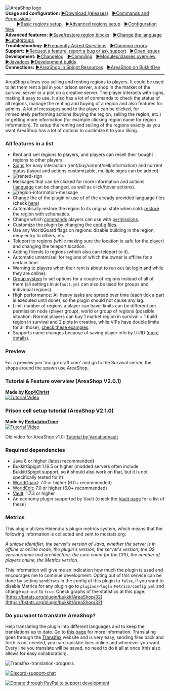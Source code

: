 ![AreaShop logo](https://cloud.githubusercontent.com/assets/6951068/9471294/f016d8ee-4b4f-11e5-9bda-d61b1c423ebb.png)<br/>
**Usage and configuration:**
[►Download (releases)](https://github.com/NLthijs48/AreaShop/releases)&nbsp;&nbsp;
[►Commands and Permissions](https://github.com/NLthijs48/AreaShop/wiki/Commands-and-Permissions)
<br/>&nbsp;&nbsp;&nbsp;&nbsp;&nbsp;&nbsp;&nbsp;&nbsp;
[►Basic regions setup](https://github.com/NLthijs48/AreaShop/wiki/Basic-regions-setup)&nbsp;&nbsp;
[►Advanced regions setup](https://github.com/NLthijs48/AreaShop/wiki/Advanced-regions-setup)&nbsp;&nbsp;
[►Configuration files](https://github.com/NLthijs48/AreaShop/wiki/The-config-system)<br/>
**Advanced features:**
[►Save/restore region blocks](https://github.com/NLthijs48/AreaShop/wiki/Region-blocks-save-restore)&nbsp;&nbsp;
[►Change the language](https://github.com/NLthijs48/AreaShop/wiki/Language-support)&nbsp;&nbsp;
[►Limitgroups](https://github.com/NLthijs48/AreaShop/wiki/Limitgroups-information-and-examples)<br/>
**Troubleshooting:**
[►Frequently Asked Questions](https://github.com/NLthijs48/AreaShop/wiki/Frequently-Asked-Questions)&nbsp;&nbsp;
[►Common errors](https://github.com/NLthijs48/AreaShop/wiki/Common-errors)<br/>
**Support:**
[►Request a feature, report a bug or ask support](https://github.com/NLthijs48/AreaShop/issues/new/choose)&nbsp;&nbsp;
[►Open issues](https://github.com/NLthijs48/AreaShop/issues)<br/>
**Development:**
[►Changelog](https://github.com/NLthijs48/AreaShop/blob/master/changelog.md)&nbsp;&nbsp;
[►Compiling](https://github.com/NLthijs48/AreaShop/wiki/Compiling-AreaShop)&nbsp;&nbsp;
[►Modules/classes overview](https://github.com/NLthijs48/AreaShop/wiki/Modules,-packages-and-classes-overview)
[►Javadocs](https://wiefferink.me/AreaShop/javadocs/)
[►Development builds](http://jenkins.wiefferink.me/job/AreaShop)<br/>
**Connections:**
[►AreaShop in Spigot Resources](http://www.spigotmc.org/resources/areashop.2991/)&nbsp;&nbsp;
[►AreaShop on BukkitDev](http://dev.bukkit.org/bukkit-plugins/regionbuyandrent/)

***

AreaShop allows you selling and renting regions to players. It could be used to let them rent a jail in your prison server, a shop in the market of the survival server or a plot on a creative server. The player interacts with signs, making it easy to use. It also has a lot of commands to check the status of all regions, manage the renting and buying of a region and also features for admins. A lot of messages send to the player can be clicked, for immediately performing actions (buying the region, selling the region, etc.) or getting more information (for example clicking region name for region information). To setup the renting and selling of the regions exactly as you want AreaShop has a lot of options to custimize it to your liking.

### All features in a list
* Rent and sell regions to players, and players can resell their bought regions to other players.
* [Signs](https://github.com/NLthijs48/AreaShop/wiki/Basic-regions-setup) for easy interaction (rent/buy/unrent/sell/information) and current status (layout and actions customizable, multiple signs can be added).
* ![rented-sign](https://cloud.githubusercontent.com/assets/6951068/21939029/3844896a-d9be-11e6-8492-7a23ec71fce2.png)
* Messages that can be clicked for more information and actions ([language](https://github.com/NLthijs48/AreaShop/wiki/Language-support) can be changed, as well as click/hover actions).
* ![region-information-message](https://cloud.githubusercontent.com/assets/6951068/21939161/bff2fe3c-d9be-11e6-802f-4a0bce073c64.png)
* Change the  of the plugin or use of of the already provided language files (check [here](https://github.com/NLthijs48/AreaShop/tree/master/AreaShop/src/main/resources/lang))
* Automatically restore the region to its original state when sold: [restore](https://github.com/NLthijs48/AreaShop/wiki/Region-blocks-save-restore) the region with schematics.
* Change which [commands](https://github.com/NLthijs48/AreaShop/wiki/Commands-and-Permissions) players can use with [permissions](https://github.com/NLthijs48/AreaShop/wiki/Commands-and-Permissions).
* Customize the plugin by changing the [config files](https://github.com/NLthijs48/AreaShop/wiki/The-config-system).
* Use any WorldGuard flags on regions: disable building in the region, deny entry to others, etc.
* Teleport to regions (while making sure the location is safe for the player) and changing the teleport location.
* Adding friends to regions (which also can teleport to it).
* Automatic unrent/sell for regions of which the owner is offline for a certain time.
* Warning to players when their rent is about to run out (at login and while they are online).
* [Group system](https://github.com/NLthijs48/AreaShop/wiki/The-config-system) to set options for a couple of regions instead of all of them (all settings in `default.yml` can also be used for groups and individual regions).
* High performance: All heavy tasks are spread over time (each tick a part is executed until done), so the plugin should not cause any lag.
* Limit number of regions a player can have: limits can be different per permission node (player group), world or group of regions (possible situation: Normal players can buy 1 market region in survival + 1 build region in survival and 2 plots in creative, while VIPs have double limits for all those), [check these examples](https://github.com/NLthijs48/AreaShop/wiki/Limitgroups-information-and-examples).
* Supports name changes because of saving player info by UUID ([more details](https://github.com/NLthijs48/AreaShop/wiki/Frequently-Asked-Questions#what-happens-when-a-player-changes-his-name)).

### Preview
For a preview join 'mc.go-craft.com' and go to the Survival server, the shops around the spawn use AreaShop.

### Tutorial & Feature overview (AreaShop V2.0.1)
**Made by [Koz4Christ](https://www.youtube.com/user/koz4christ)**<br/>
[![Tutorial Video](https://cloud.githubusercontent.com/assets/6951068/9532789/152c33f8-4d0e-11e5-8d1c-9e80c19ceab8.png)](https://www.youtube.com/watch?v=328WrStVkzs)

### Prison cell setup tutorial (AreaShop V2.1.0)
**Made by [PerkulatorTime](https://www.youtube.com/user/PerkulatorTime)**<br/>
[![Tutorial Video](https://cloud.githubusercontent.com/assets/6951068/9532788/147526cc-4d0e-11e5-9672-1274faae280a.png)](https://www.youtube.com/watch?v=OQOsOG-EdNc)

Old video for AreaShop v1.0: [Tutorial by VariationVault](https://www.youtube.com/watch?v=k2HMCxCCOYo)

### Required dependencies
* Java 8 or higher (latest recommended)
* Bukkit/Spigot 1.16.5 or higher (modded servers often include Bukkit/Spigot support, so it should also work on that, but it is not specifically tested for it)
* [WorldGuard](http://dev.bukkit.org/bukkit-plugins/worldguard/): 7.0 or higher (6.0+ recommended)
* [WorldEdit](http://dev.bukkit.org/bukkit-plugins/worldedit/): 7.0 or higher (6.0+ recommended)
* [Vault](http://dev.bukkit.org/bukkit-plugins/vault/): 1.7.3 or higher
* An economy plugin supported by Vault (check the [Vault page](http://dev.bukkit.org/bukkit-plugins/vault/) for a list of these)

### Metrics
This plugin utilizes Hidendra's plugin metrics system, which means that the following information is collected and sent to mcstats.org:

*A unique identifier, the server's version of Java, whether the server is in offline or online mode, the plugin's version, the server's version, the OS version/name and architecture, the core count for the CPU, the number of players online, the Metrics version.*

This information will give me an indication how much the plugin is used and encourages me to continue development. Opting out of this service can be done by setting `sendStats` in the config of this plugin to `false`, if you want to disable Metrics for any plugin go to `plugins/Plugin Metrics/config.yml` and change `opt-out` to `true`. Check graphs of the statistics at this page: [https://bstats.org/plugin/bukkit/AreaShop/32](https://bstats.org/plugin/bukkit/AreaShop/32)

### Do you want to translate AreaShop?
Help translating the plugin into different languages and to keep the translations up to date. Go to [this page](https://github.com/NLthijs48/AreaShop/wiki/Language-support#translating-on-transifex) for more information. Translating goes through the [Transifex](https://www.transifex.com/projects/p/areashop/) website and is very easy, sending files back and forth is not needed, you can translate lines online and whenever you want. Every line you translate will be saved, no need to do it all at once (this also allows for easy collaboration).

![Transifex-translation-progress](https://transifex.com/projects/p/areashop/resource/enyml/chart/image_png)

[![Discord-support-chat](https://discordapp.com/api/v6/guilds/342592311122853893/widget.png?style=banner3)](https://discord.gg/84kGMCQ)

[![Donate through PayPal to support development](https://www.paypal.com/en_US/i/btn/btn_donate_LG.gif)](https://www.paypal.com/cgi-bin/webscr?cmd=_s-xclick&hosted_button_id=VEECV88NG3L5C)
